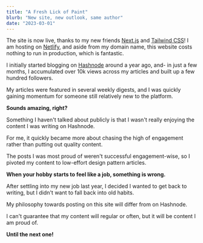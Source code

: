 ```yaml
---
title: "A Fresh Lick of Paint"
blurb: "New site, new outlook, same author"
date: "2023-03-01"
---
```


The site is now live, thanks to my new friends [Next.js](https://nextjs.org/) and [Tailwind CSS](https://tailwindcss.com/)! I am hosting on [Netlify](https://www.netlify.com/), and aside from my domain name, this website costs nothing to run in production, which is fantastic.

I initially started blogging on [Hashnode](https://hashnode.com/) around a year ago, and- in just a few months, I accumulated over 10k views across my articles and built up a few hundred followers.

My articles were featured in several weekly digests, and I was quickly gaining momentum for someone still relatively new to the platform.

**Sounds amazing, right?**

Something I haven't talked about publicly is that I wasn't really enjoying the content I was writing on Hashnode.

For me, it quickly became more about chasing the high of engagement rather than putting out quality content.

The posts I was most proud of weren't successful engagement-wise, so I pivoted my content to low-effort design pattern articles.

**When your hobby starts to feel like a job, something is wrong.**

After settling into my new job last year, I decided I wanted to get back to writing, but I didn't want to fall back into old habits.

My philosophy towards posting on this site will differ from on Hashnode.

I can't guarantee that my content will regular or often, but it will be content I am proud of.

**Until the next one!**
